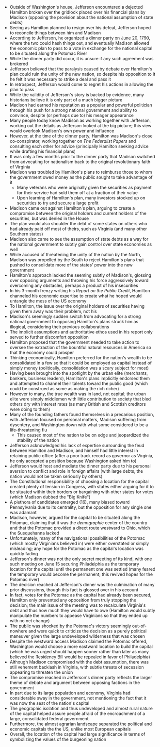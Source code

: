- Outside of Washington's house, Jefferson encountered a dejected Hamilton broken over the gridlock placed over his financial plans by Madison (opposing the provision about the national assumption of state debts)
- Seeing as Hamilton planned to resign over his defeat, Jefferson hoped to reconcile things between him and Madison
- According to Jefferson, he organized a dinner party on June 20, 1790, where the two could hash things out, and eventually Madison allowed the economic plan to pass to a vote in exchange for the national capital to be situated along the Potomac River
- While the dinner party did occur, it is unsure if any such agreement was brokered
- Jefferson believed that the paralysis caused by debate over Hamilton's plan could ruin the unity of the new nation, so despite his opposition to it he felt it was necessary to strike a deal and pass it
- In retrospect, Jefferson would come to regret his actions in allowing the plan to pass
- While the validity of Jefferson's story is backed by evidence, many historians believe it is only part of a much bigger picture
- Madison had earned his reputation as a popular and powerful politician through his push for a strong national government and ability to convince, despite (or perhaps due to) his meager appearance
- Many people today know Madison as working together with Jefferson, working out the details as Jefferson looked at the big picture; this view would overlook Madison's own power and influence
- However, at the time of the dinner party, Hamilton was Madison's close co-conspirator, working together on *The Federalist Papers* and consulting each other for advice (principally Hamilton seeking advice while drafting his financial plans)
- It was only a few months prior to the dinner party that Madison switched from advocating for nationalism back to the original revolutionary faith of Virginia
- Madison was troubled by Hamilton's plans to reimburse those to whom the government owed money as the public sought to take advantage of it
	- Many veterans who were originally given the securities as payment for their service had sold them off at a fraction of their value
	- Upon learning of Hamilton's plan, many investors stocked up on securities to try and secure a large profit
- Madison came out against Hamilton's plan, arguing to create a compromise between the original holders and current holders of the securities, but was denied in the House
- The plan would also shoulder the debt of some states on others who had already paid off most of theirs, such as Virginia (and many other Southern states)
- Madison also came to see the assumption of state debts as a way for the national government to subtly gain control over state economies as well
- While accused of threatening the unity of the nation by the North, Madison was propelled by the South to reject Hamilton's plans that pushed to consolidate more of the states' power into the new government
- Hamilton's approach lacked the seeming subtly of Madison's, glossing over opposing arguments and throwing his force aggressively toward overcoming any obstacles, perhaps a product of his insecurities
- In his 3-month frenzy writing his *Report on the Public Credit*, Hamilton channeled his economic expertise to create what he hoped would untangle the mess of the US economy
- To Hamilton, the issue over the original holders of securities having given them away was their problem, not his
- Madison's seemingly sudden switch from advocating for a strong national government to opposing Hamilton's plans struck him as illogical, considering their previous collaborations
- The implicit assumptions and authoritative ethos used in his report only served to further discomfort opposition
- Hamilton proposed that the government needed to take action to oversee the extraction of the bountiful natural resources in America so that the economy could prosper
- Thinking economically, Hamilton preferred for the nation's wealth to be consolidated in a few so that it could be employed as capital instead of simply money (politically, consolidation was a scary subject for most)
- Having been brought into the spotlight by the urban elite (merchants, bankers, business leaders), Hamilton's plans implicitly endorsed them and attempted to channel their talents toward the public good (which could be construed as some as making the rich richer)
- However to many, the true wealth was in land, not capital; the urban elite were simply middlemen with little contribution to society that bled others dry with interest rates (as many British and Scottish creditors were doing to them)
- Many of the founding fathers found themselves in a precarious position, with Jefferson focused on personal matters, Madison suffering from dysentery, and Washington down with what some considered to be a life-threatening flu
	- This caused most of the nation to be on edge and jeopardized the stability of the nation
- Jefferson acknowledged his lack of expertise surrounding the feud between Hamilton and Madison, and himself had little interest in retaining public office (after a poor track record as governor as Virginia, he only accepted a position because Washington asked him to)
- Jefferson would host and mediate the dinner party due to his personal aversion to conflict and role in foreign affairs (with large debts, the nation would not be taken seriously by others)
- The Constitutional responsibility of choosing a location for the capital created plenty of tension in Congress, with states either arguing for it to be situated within their borders or bargaining with other states for votes (which Madison dubbed the "Big Knife")
- A plethora of candidates emerged (16), many biased toward Pennsylvania due to its centrality, but the opposition for any single one was adamant
- Madison, however, argued for the capital to be situated along the Potomac, claiming that it was the *demographic* center of the country and that the Potomac provided a direct route westward to Ohio, which the Susquehanna lacked
- Unfortunately, many of the navigational possibilities of the Potomac (which mostly Virginians believed in) were either overstated or simply misleading; any hope for the Potomac as the capital's location was quickly fading
- Jefferson's dinner was not the only secret meeting of its kind, with one such meeting on June 15 securing Philadelphia as the temporary location for the capital until the permanent one was settled (many feared the temporary would become the permanent; this revived hopes for the Potomac river)
- The decision reached at Jefferson's dinner was the culmination of many prior discussions, though this fact is glossed over in his account
- In fact, votes for the Potomac as the capital had already been secured, Hamilton only prevented any opposition from truly stopping the decision; the main issue of the meeting was to recalculate Virginia's debt and thus how much they would have to owe (Hamilton would subtly manipulate the numbers to appease Virginians so that they ended up with no net change)
- The public was shocked by the Potomac's victory seemingly out-of-nowhere and were quick to criticize the decision as a purely political maneuver given the large undeveloped wilderness that was chosen
- Despite the westward access Madison claimed the Potomac offered, Washington would choose a more eastward location to build the capital (which he was urged should happen sooner rather than later as many believed the Residency Bill would be repealed in favor of Philadelphia)
- Although Madison compromised with the debt assumption, there was still vehement backlash in Virginia, with subtle threats of secession appearing to threaten the union
- The compromise reached in Jefferson's dinner party reflects the larger theme of debate and argument between opposing factions in the government
- In part due to its large population and economy, Virginia had considerable sway in the government, not mentioning the fact that it was now the seat of the nation's capital
- The geographic isolation and thus undeveloped and almost rural nature of the capital helped assure people afraid of the encroachment of a large, consolidated federal government
- Furthermore, the almost agrarian landscape separated the political and economic capitals the the US, unlike most European capitals
- Overall, the location of the capital had large significance in terms of symbolizing the values of the burgeoning nation